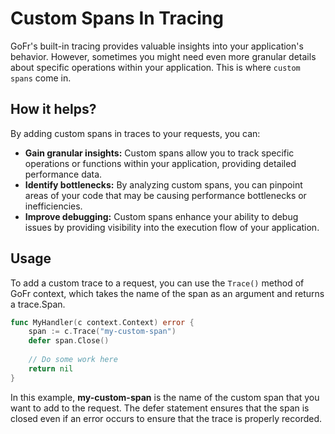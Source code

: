 # Custom Spans In Tracing

GoFr's built-in tracing provides valuable insights into your application's behavior. However, sometimes you might need 
even more granular details about specific operations within your application. This is where `custom spans` come in.

## How it helps?
By adding custom spans in traces to your requests, you can:

- **Gain granular insights:** Custom spans allow you to track specific operations or functions within your application, 
     providing detailed performance data.
- **Identify bottlenecks:** By analyzing custom spans, you can pinpoint areas of your code that may be causing 
      performance bottlenecks or inefficiencies.
- **Improve debugging:** Custom spans enhance your ability to debug issues by providing visibility into the execution 
      flow of your application.

## Usage

To add a custom trace to a request, you can use the `Trace()` method of GoFr context, which takes the name of the span as an argument 
and returns a trace.Span. 

```go
func MyHandler(c context.Context) error {
    span := c.Trace("my-custom-span")
    defer span.Close()
    
    // Do some work here
    return nil
}
```

In this example, **my-custom-span** is the name of the custom span that you want to add to the request.
The defer statement ensures that the span is closed even if an error occurs to ensure that the trace is properly recorded.




